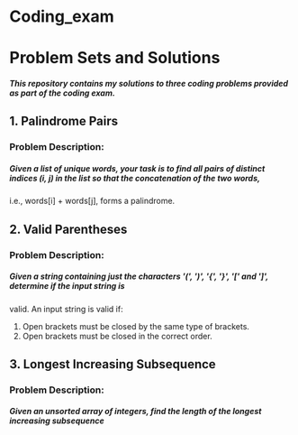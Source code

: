 # Coding_exam
# Problem Sets and Solutions
##### This repository contains my solutions to three coding problems provided as part of the coding exam. 
## 1. Palindrome Pairs
### Problem Description:
##### Given a list of unique words, your task is to find all pairs of distinct indices (i, j) in the list so that the concatenation of the two words, 
i.e., words[i] + words[j], forms a palindrome.
## 2. Valid Parentheses
### Problem Description:
##### Given a string containing just the characters '(', ')', '{', '}', '[' and ']', determine if the input string is
valid. An input string is valid if:
1. Open brackets must be closed by the same type of brackets.
2. Open brackets must be closed in the correct order.
## 3. Longest Increasing Subsequence
### Problem Description:
##### Given an unsorted array of integers, find the length of the longest increasing subsequence
